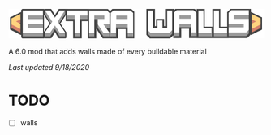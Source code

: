 ![logo](https://github.com/genNAowl/Extra-Walls/blob/master/logo.png)

A 6.0 mod that adds walls made of every buildable material

*Last updated 9/18/2020*

# TODO
- [ ] walls
